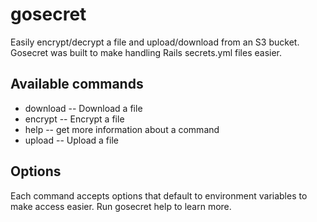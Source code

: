 # gosecret

Easily encrypt/decrypt a file and upload/download from an S3 bucket. Gosecret was built to make handling Rails secrets.yml files easier.

## Available commands
* download -- Download a file
* encrypt -- Encrypt a file
* help -- get more information about a command
* upload -- Upload a file

## Options
Each command accepts options that default to environment variables to make access easier. Run gosecret help <command> to learn more.

